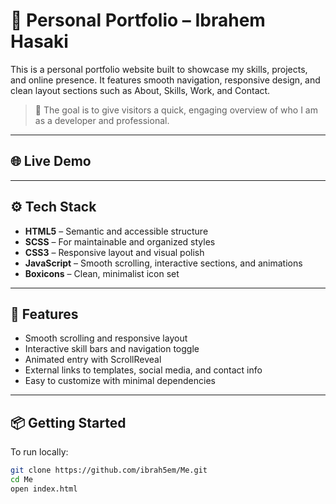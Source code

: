 # 💼 Personal Portfolio – Ibrahem Hasaki

This is a personal portfolio website built to showcase my skills, projects, and online presence. It features smooth navigation, responsive design, and clean layout sections such as About, Skills, Work, and Contact.

> 🎯 The goal is to give visitors a quick, engaging overview of who I am as a developer and professional.

---

## 🌐 Live Demo

<!-- Will be included if you agree -->

---

## ⚙️ Tech Stack

- **HTML5** – Semantic and accessible structure  
- **SCSS** – For maintainable and organized styles  
- **CSS3** – Responsive layout and visual polish  
- **JavaScript** – Smooth scrolling, interactive sections, and animations  
- **Boxicons** – Clean, minimalist icon set  

---

## 📁 Features

- Smooth scrolling and responsive layout  
- Interactive skill bars and navigation toggle  
- Animated entry with ScrollReveal  
- External links to templates, social media, and contact info  
- Easy to customize with minimal dependencies  

---

## 📦 Getting Started

To run locally:

```bash
git clone https://github.com/ibrah5em/Me.git
cd Me
open index.html
